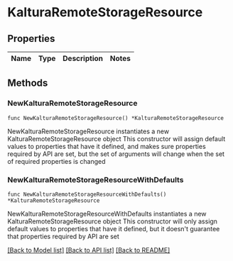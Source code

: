 # KalturaRemoteStorageResource

## Properties

Name | Type | Description | Notes
------------ | ------------- | ------------- | -------------

## Methods

### NewKalturaRemoteStorageResource

`func NewKalturaRemoteStorageResource() *KalturaRemoteStorageResource`

NewKalturaRemoteStorageResource instantiates a new KalturaRemoteStorageResource object
This constructor will assign default values to properties that have it defined,
and makes sure properties required by API are set, but the set of arguments
will change when the set of required properties is changed

### NewKalturaRemoteStorageResourceWithDefaults

`func NewKalturaRemoteStorageResourceWithDefaults() *KalturaRemoteStorageResource`

NewKalturaRemoteStorageResourceWithDefaults instantiates a new KalturaRemoteStorageResource object
This constructor will only assign default values to properties that have it defined,
but it doesn't guarantee that properties required by API are set


[[Back to Model list]](../README.md#documentation-for-models) [[Back to API list]](../README.md#documentation-for-api-endpoints) [[Back to README]](../README.md)


